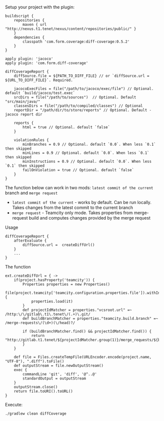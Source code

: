 Setup your project with the plugin:
```
buildscript {
    repositories {
        maven { url "http://nexus.t1.tenet/nexus/content/repositories/public/" }
    }
    dependencies {
        classpath 'com.form.coverage:diff-coverage:0.5.2'
    }
}

apply plugin: 'jacoco'
apply plugin: 'com.form.diff-coverage'

diffCoverageReport {
    diffSource.file = ${PATH_TO_DIFF_FILE} // or `diffSource.url = ${URL_TO_DIFF_FILE}`. Required. 

    jacocoExecFiles = file("/path/to/jacoco/exec/file") // Optional. default `build/jacoco/test.exec`
    srcDirs = file("/path/to/sources")  // Optional. Default "src/main/java/"
    classesDirs = file("/path/to/compiled/classes") // Optional 
    reportDir = "/path/dir/to/store/reports" // Optional. Default - jacoco report dir

    reports {
        html = true // Optional. default `false`
    }

    violationRules {
        minBranches = 0.9 // Optional. default `0.0`. When less `0.1` then skipped
        minLines = 0.9 // Optional. default `0.0`. When less `0.1` then skipped
        minInstructions = 0.9 // Optional. default `0.0`. When less `0.1` then skipped
        failOnViolation = true // Optional. default `false`
    }
}
```

The function below can work in two mods: `latest commit of the current` branch and `merge request`
* `latest commit of the current` - works by default. Can be run locally. Takes changes from the latest commit to the current branch
* `merge request` - Teamcity only mode. Takes properties from merge-request build and computes changes provided by the merge request

Usage
```
diffCoverageReport {
    afterEvaluate {
        diffSource.url =  createDiffUrl()
    }
    ...
}
```
The function
```
ext.createDiffUrl = { ->
    if(project.hasProperty('teamcity')) {
        Properties properties = new Properties()
        file(project.teamcity['teamcity.configuration.properties.file']).withInputStream {
            properties.load(it)
        }
        def projectIdMatcher = properties."vcsroot.url" =~ /http:\/\/gitlab\.t1\.tenet\/(.+)\.git/
        def buildBranchMatcher = properties."teamcity.build.branch" =~ /merge-requests\/(\d+)(\/head)?/

        if (buildBranchMatcher.find() && projectIdMatcher.find()) {
            return "http://gitlab.t1.tenet/${projectIdMatcher.group(1)}/merge_requests/${buildBranchMatcher.group(1)}.diff"
        }
    }

    def file = Files.createTempFile(URLEncoder.encode(project.name, "UTF-8"), ".diff").toFile()
    def outputStream = file.newOutputStream()
    exec {
        commandLine 'git', 'diff', '@^..@'
        standardOutput = outputStream
    }
    outputStream.close()
    return file.toURI().toURL()
}
```

Execute:
```
./gradlew clean diffCoverage
```
